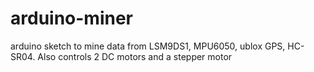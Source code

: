 # arduino-miner
arduino sketch to mine data from LSM9DS1, MPU6050, ublox GPS, HC-SR04. Also controls 2 DC motors and a stepper motor
